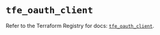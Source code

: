 # `tfe_oauth_client`

Refer to the Terraform Registry for docs: [`tfe_oauth_client`](https://registry.terraform.io/providers/hashicorp/tfe/0.43.0/docs/resources/oauth_client).
